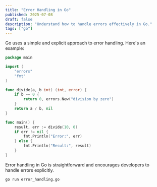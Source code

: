 ```yaml
---
title: "Error Handling in Go"
published: 2025-07-08
draft: false
description: "Understand how to handle errors effectively in Go."
tags: ["go"]
---
```


Go uses a simple and explicit approach to error handling. Here's an example:

```go title="error_handling.go"
package main

import (
    "errors"
    "fmt"
)

func divide(a, b int) (int, error) {
    if b == 0 {
        return 0, errors.New("division by zero")
    }
    return a / b, nil
}

func main() {
    result, err := divide(10, 0)
    if err != nil {
        fmt.Println("Error:", err)
    } else {
        fmt.Println("Result:", result)
    }
}
```

Error handling in Go is straightforward and encourages developers to handle errors explicitly.

```shell title="Running Go Error Handling Example"
go run error_handling.go
```